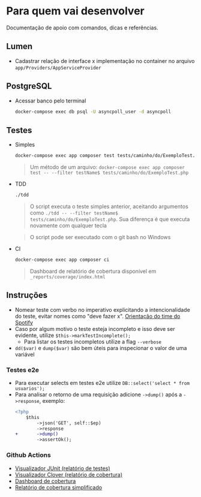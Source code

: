 # Para quem vai desenvolver

Documentação de apoio com comandos, dicas e referências.

## Lumen

- Cadastrar relação de interface x implementação no container no arquivo `app/Providers/AppServiceProvider`

## PostgreSQL

- Acessar banco pelo terminal
    ```sh
    docker-compose exec db psql -U asyncpoll_user -d asyncpoll
    ```

## Testes

- Simples
    ```sh
    docker-compose exec app composer test tests/caminho/do/ExemploTest.php
    ```
    > Um método de um arquivo: ``docker-compose exec app composer test -- --filter testName$ tests/caminho/do/ExemploTest.php``

- TDD
    ```sh
    ./tdd
    ```

    > O script executa o teste simples anterior, aceitando argumentos como ``./tdd -- --filter testName$ tests/caminho/do/ExemploTest.php``. Sua diferença é que executa novamente com qualquer tecla

    > O script pode ser executado com o git bash no Windows

- CI
    ```sh
    docker-compose exec app composer ci
    ```
    > Dashboard de relatório de cobertura disponível em `_reports/coverage/index.html`

## Instruções

- Nomear teste com verbo no imperativo explicitando a intencionalidade do teste, evitar nomes como "deve fazer x". [Orientação do time do Spotify](https://github.com/spotify/should-up)
- Caso por algum motivo o teste esteja incompleto e isso deve ser evidente, utilize ``$this->markTestIncomplete();``
    - Para listar os testes incompletos utilize a flag ``--verbose``
- ``dd($var)`` e ``dump($var)`` são bem úteis para inspecionar o valor de uma variável

### Testes e2e

- Para executar selects em testes e2e utilize ``DB::select('select * from usuarios');``
- Para analisar o retorno de uma requisição adicione `->dump()` após a `->response`, exemplo:
    ```diff
    <?php
        $this
            ->json('GET', self::$ep)
            ->response
    +       ->dump()
            ->assertOk();
    ```

### Github Actions

- [Visualizador JUnit (relatório de testes)](https://codepen.io/nenitf/full/GREQZRd?url=https://raw.githubusercontent.com/nenitf/async-poll/gh-pages/phpunit-log.xml)
- [Visualizador Clover (relatório de cobertura)](https://codepen.io/nenitf/full/NWwYQoz?url=https://raw.githubusercontent.com/nenitf/async-poll/gh-pages/clover.xml)
- [Dashboard de cobertura](https://neni.dev/async-poll/coverage/dashboard.html)
- [Relatório de cobertura simplificado](https://neni.dev/async-poll/coverage.txt)
